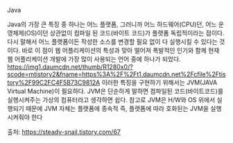 Java

Java의 가장 큰 특징 중 하나는 어느 플랫폼, 그러니까 어느 하드웨어(CPU)던, 어느 운영체제(OS)이던 상관없이 컴파일 된 코드(바이트 코드)가 플랫폼 독립적이라는 점이다.
다시 말해서 어느 플랫폼이든 작성한 소스를 변경할 필요 없이 다 실행시킬 수 있다는 것이다.
바로 이 점이 웹 어플리케이션의 특성과 맞아 떨어져 폭발적인 인기와 함께 현재 웹 어플리케이션 개발에 가장 많이 사용되는 언어 중에 하나가 되었다.
https://img1.daumcdn.net/thumb/R1280x0/?scode=mtistory2&fname=https%3A%2F%2Ft1.daumcdn.net%2Fcfile%2Ftistory%2F99C2FC4F5B73C9812A
이러한 특징을 구현하기 위해서는 JVM(JAVA Virtual Machine)이 필요하다. JVM은 단순하게 말하면 컴파일된 코드(바이트코드)를 실행시켜주는 가상의 컴퓨터라고 생각하면 쉽다.
참고로 JVM은 H/W와 OS 위에서 실행되기 때문에 JVM 자체는 플랫폼에 종속적 즉, 플랫폼에 따라 호화된는 JVM을 실행시켜줘야 한다


출처: https://steady-snail.tistory.com/67
